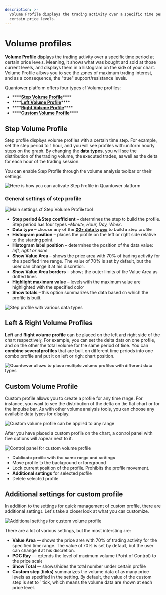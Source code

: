 ```yaml
---
description: >-
  Volume Profile displays the trading activity over a specific time period at
  certain price levels.
---
```


# Volume profiles

**Volume Profile** displays the trading activity over a specific time period at certain price levels. Meaning, it shows what was bought and sold at those current levels, and displays them in a histogram on the side of your chart. Volume Profile allows you to see the zones of maximum trading interest, and as a consequence, the "true" support/resistance levels.

Quantower platform offers four types of Volume profiles:

* \*\*\*\*[**Step Volume Profile**](volume-profiles.md#step-volume-profile)\*\*\*\*
* \*\*\*\*[**Left Volume Profile**](volume-profiles.md#left-and-right-volume-profiles)\*\*\*\*
* \*\*\*\*[**Right Volume Profile**](volume-profiles.md#left-and-right-volume-profiles)\*\*\*\*
* \*\*\*\*[**Custom Volume Profile**](volume-profiles.md#custom-volume-profile)\*\*\*\*

## Step Volume Profile

Step profile displays volume profiles with a certain time step. For example, set the step period to 1 hour, and you will see profiles with uniform hourly steps on the graph. By changing the [**data types**](https://help.quantower.com/analytics-panels/chart/volume-analysis-tools#data-types-of-volume-analysis-tools), you will see the distribution of the trading volume, the executed trades, as well as the delta for each hour of the trading session.

You can enable Step Profile through the volume analysis toolbar or their settings.

![Here is how you can activate Step Profile in Quantower platform](../../../.gitbook/assets/step-profile.gif)

### **General settings of step profile**

![Main settings of Step Volume Profile tool](../../../.gitbook/assets/step-profile-settings.gif)

* **Step period & Step coefficient** – determines the step to build the profile. Step period has four types –_Minute, Hour, Day, Week_.
* **Data type** – choose any of the [**20+ data types**](./#data-types-of-volume-analysis-tools) to build a step profile
* **Histogram position** – places the profile on the left or right side relative to the starting point.
* **Histogram label position** – determines the position of the data value: _left, right or none_
* **Show Value Area** – shows the price area with 70% of trading activity for the specified time range. The value of 70% is set by default, but the user can change it at his discretion.
* **Show Value Area borders** – shows the outer limits of the Value Area as dotted lines
* **Highlight maximum value** – levels with the maximum value are highlighted with the specified color
* **Show totals** – this option summarizes the data based on which the profile is built.

![Step profile with various data types](../../../.gitbook/assets/step-profile-data-types.gif)

## Left & Right Volume Profiles

**Left** and **Right volume profile** can be placed on the left and right side of the chart respectively. For example, you can set the delta data on one profile, and on the other the total volume for the same period of time. You can **combine several profiles** that are built on different time periods into one combo profile and put it on left or right chart position.

![Quantower allows to place multiple volume profiles with different data types](../../../.gitbook/assets/left_right-profile.png)

## Custom Volume Profile

Custom profile allows you to create a profile for any time range. For instance, you want to see the distribution of the delta on the flat chart or for the impulse bar. As with other volume analysis tools, you can choose any available data types for display.

![Custom volume profile can be applied to any range](../../../.gitbook/assets/new-custom-profile.gif)

After you have placed a custom profile on the chart, a control panel with five options will appear next to it.

![Control panel for custom volume profile](../../../.gitbook/assets/image-20.png)

* Dublicate profile with the same range and settings
* Move profile to the background or foreground
* Lock current position of the profile. Prohibits the profile movement.
* **Additional settings** for selected profile
* Delete selected profile

## Additional settings for custom profile

In addition to the settings for quick management of custom profile, there are additional settings. Let's take a closer look at what you can customize.

![Additional settings for custom volume profile](../../../.gitbook/assets/custom-profile-settings.gif)

There are a lot of various settings, but the most intersting are:

* **Value Area** — shows the price area with 70% of trading activity for the specified time range. The value of 70% is set by default, but the user can change it at his discretion.
* **POC Ray** — extends the level of maximum volume \(Point of Control\) to the price scale
* **Show Total** — shows/hides the total number under certain profile
* **Custom step \(ticks\)** summarizes the volume data of as many price levels as specified in the setting. By default, the value of the custom step is set to 1 tick, which means the volume data are shown at each price level.

